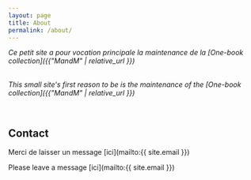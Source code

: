 ```yaml
---
layout: page
title: About
permalink: /about/
---
```


*Ce petit site a pour vocation principale la maintenance de la [One-book collection]({{"MandM" | relative_url }})*

&nbsp;  
*This small site's first reason to be is the maintenance of the [One-book collection]({{"MandM" | relative_url }})*

&nbsp;&nbsp;&nbsp;


## Contact ##
Merci de laisser un message [ici](mailto:{{ site.email }})

Please leave a message [ici](mailto:{{ site.email }})